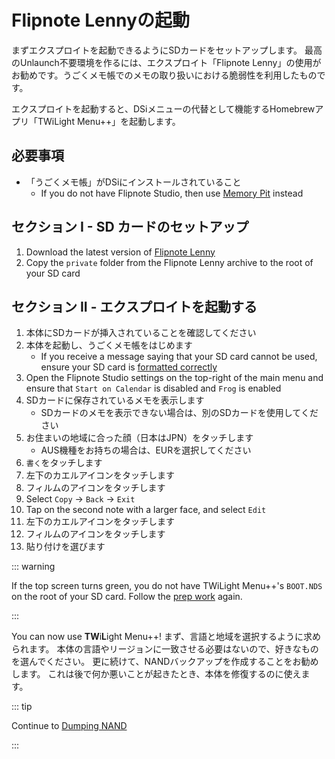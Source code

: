 # Flipnote Lennyの起動

まずエクスプロイトを起動できるようにSDカードをセットアップします。 最高のUnlaunch不要環境を作るには、エクスプロイト「Flipnote Lenny」の使用がお勧めです。うごくメモ帳でのメモの取り扱いにおける脆弱性を利用したものです。

エクスプロイトを起動すると、DSiメニューの代替として機能するHomebrewアプリ「TWiLight Menu++」を起動します。

## 必要事項

- 「うごくメモ帳」がDSiにインストールされていること
  - If you do not have Flipnote Studio, then use [Memory Pit](launching-the-exploit.html) instead

## セクション I - SD カードのセットアップ

1. Download the latest version of [Flipnote Lenny](https://davejmurphy.com/%CD%A1-%CD%9C%CA%96-%CD%A1/)
2. Copy the `private` folder from the Flipnote Lenny archive to the root of your SD card

## セクション II - エクスプロイトを起動する

1. 本体にSDカードが挿入されていることを確認してください
2. 本体を起動し、うごくメモ帳をはじめます
   - If you receive a message saying that your SD card cannot be used, ensure your SD card is [formatted correctly](sd-card-setup.html)
3. Open the Flipnote Studio settings on the top-right of the main menu and ensure that `Start on Calendar` is disabled and `Frog` is enabled
4. SDカードに保存されているメモを表示します
   - SDカードのメモを表示できない場合は、別のSDカードを使用してください
5. お住まいの地域に合った顔（日本はJPN）をタッチします
   - AUS機種をお持ちの場合は、EURを選択してください
6. <code>書く</code>をタッチします
7. 左下のカエルアイコンをタッチします
8. フィルムのアイコンをタッチします
9. Select `Copy` -> `Back` -> `Exit`
10. Tap on the second note with a larger face, and select `Edit`
11. 左下のカエルアイコンをタッチします
12. フィルムのアイコンをタッチします
13. 貼り付けを選びます

::: warning

If the top screen turns green, you do not have TWiLight Menu++'s `BOOT.NDS` on the root of your SD card. Follow the [prep work](get-started.html#section-i-prep-work) again.

:::

You can now use **TW**i**L**ight Menu++! まず、言語と地域を選択するように求められます。 本体の言語やリージョンに一致させる必要はないので、好きなものを選んでください。 更に続けて、NANDバックアップを作成することをお勧めします。 これは後で何か悪いことが起きたとき、本体を修復するのに使えます。

::: tip

Continue to [Dumping NAND](dumping-nand.html)

:::
